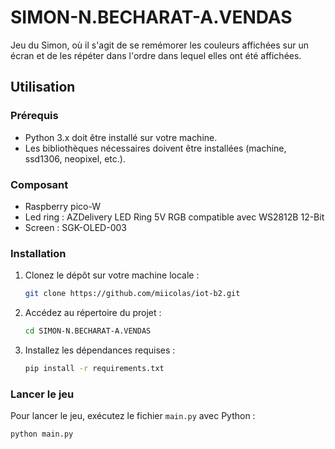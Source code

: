# SIMON-N.BECHARAT-A.VENDAS

Jeu du Simon, où il s'agit de se remémorer les couleurs affichées sur un écran et de les répéter dans l'ordre dans lequel elles ont été affichées.

## Utilisation

### Prérequis

- Python 3.x doit être installé sur votre machine.
- Les bibliothèques nécessaires doivent être installées (machine, ssd1306, neopixel, etc.).

### Composant
- Raspberry pico-W
- Led ring : AZDelivery LED Ring 5V RGB compatible avec WS2812B 12-Bit 
- Screen : SGK-OLED-003

### Installation

1. Clonez le dépôt sur votre machine locale :
    ```sh
    git clone https://github.com/miicolas/iot-b2.git
    ```
2. Accédez au répertoire du projet :
    ```sh
    cd SIMON-N.BECHARAT-A.VENDAS
    ```
3. Installez les dépendances requises :
    ```sh
    pip install -r requirements.txt
    ```

### Lancer le jeu

Pour lancer le jeu, exécutez le fichier `main.py` avec Python :
```sh
python main.py
```
